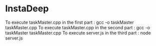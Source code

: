 # InstaDeep
To execute taskMaster.cpp in the  first part : gcc -o taskMaster taskMaster.cpp
To execute taskMaster.cpp in the second part : gcc -o taskMaster taskMaster.cpp
To execute server.js in the third part : node server.js
